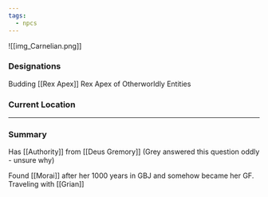 ```yaml
---
tags:
  - npcs
---
```

![[img_Carnelian.png]]

### Designations
Budding [[Rex Apex]]
Rex Apex of Otherworldly Entities

### Current Location


___
### Summary
Has [[Authority]] from [[Deus Gremory]] (Grey answered this question oddly - unsure why)

Found [[Morai]] after her 1000 years in GBJ and somehow became her GF.
Traveling with [[Grian]]